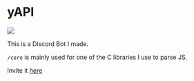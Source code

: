 # yAPI
![](https://img.shields.io/github/languages/code-size/exoad/yAPI)

This is a Discord Bot I made.

`/core` is mainly used for one of the C libraries I use to parse JS.

Invite it [here](https://discord.com/oauth2/authorize?client_id=871572127806017627&permissions=3154508918&scope=bot)
